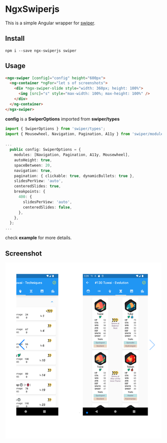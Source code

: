 # NgxSwiperjs

This is a simple Angular wrapper for [swiper](https://swiperjs.com/element).

## Install

```shell
npm i --save ngx-swiperjs swiper
```

## Usage

```html
<ngx-swiper [config]="config" height="600px">
  <ng-container *ngFor="let s of screenshots">
    <div *ngx-swiper-slide style="width: 360px; height: 100%">
      <img [src]="s" style="max-width: 100%; max-height: 100%" />
    </div>
  </ng-container>
</ngx-swiper>
```

**config** is a **SwiperOptions** imported from **swiper/types**

```typescript
import { SwiperOptions } from 'swiper/types';
import { Mousewheel, Navigation, Pagination, A11y } from 'swiper/modules';

...
  public config: SwiperOptions = {
    modules: [Navigation, Pagination, A11y, Mousewheel],
    autoHeight: true,
    spaceBetween: 20,
    navigation: true,
    pagination: { clickable: true, dynamicBullets: true },
    slidesPerView: 'auto',
    centeredSlides: true,
    breakpoints: {
      400: {
        slidesPerView: 'auto',
        centeredSlides: false,
      },
    },
  };
...
```

check **example** for more details.

## Screenshot

![screnshot](https://raw.githubusercontent.com/wikylyu-xyz/ngx-swiperjs/master/screenshot/screenshot1.png)
